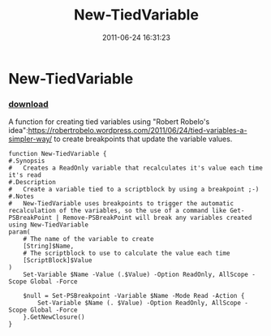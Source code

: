 ﻿---
pid:            2750
parent:         0
children:       
poster:         Joel Bennett
title:          New-TiedVariable
date:           2011-06-24 16:31:23
description:    A function for creating tied variables using "Robert Robelo's idea":https://robertrobelo.wordpress.com/2011/06/24/tied-variables-a-simpler-way/ to create breakpoints that update the variable values.
format:         posh
---

# New-TiedVariable

### [download](2750.ps1)  

A function for creating tied variables using "Robert Robelo's idea":https://robertrobelo.wordpress.com/2011/06/24/tied-variables-a-simpler-way/ to create breakpoints that update the variable values.

```posh
function New-TiedVariable {
#.Synopsis
#   Creates a ReadOnly variable that recalculates it's value each time it's read
#.Description
#   Create a variable tied to a scriptblock by using a breakpoint ;-)
#.Notes
#   New-TiedVariable uses breakpoints to trigger the automatic recalculation of the variables, so the use of a command like Get-PSBreakPoint | Remove-PSBreakPoint will break any variables created using New-TiedVariable
param(
    # The name of the variable to create
    [String]$Name,
    # The scriptblock to use to calculate the value each time
    [ScriptBlock]$Value
)
    Set-Variable $Name -Value (.$Value) -Option ReadOnly, AllScope -Scope Global -Force

    $null = Set-PSBreakpoint -Variable $Name -Mode Read -Action {
        Set-Variable $Name (. $Value) -Option ReadOnly, AllScope -Scope Global -Force
    }.GetNewClosure()
}

```
